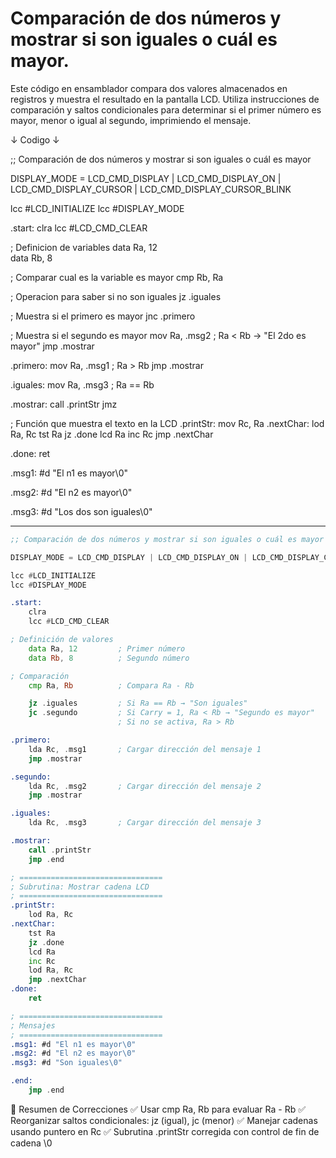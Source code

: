  # Comparación de dos números y mostrar si son iguales o cuál es mayor. #

Este código en ensamblador compara dos valores almacenados en registros y muestra el resultado en la pantalla LCD. 
Utiliza instrucciones de comparación y saltos condicionales para determinar si el primer número es mayor, menor o igual al segundo, imprimiendo el mensaje.

↓ Codigo ↓

;; Comparación de dos números y mostrar si son iguales o cuál es mayor

DISPLAY_MODE = LCD_CMD_DISPLAY |
LCD_CMD_DISPLAY_ON | 
LCD_CMD_DISPLAY_CURSOR | 
LCD_CMD_DISPLAY_CURSOR_BLINK

lcc #LCD_INITIALIZE
lcc #DISPLAY_MODE

.start:
  clra
  lcc #LCD_CMD_CLEAR

  ; Definicion de variables 
  data Ra, 12  
  data Rb, 8  

  ; Comparar cual es la variable es mayor
  cmp Rb, Ra      
  
  ; Operacion para saber si no son iguales
  jz .iguales  
  
  ; Muestra si el primero es mayor
  jnc .primero  

  ; Muestra si el segundo es mayor
  mov Ra, .msg2 ; Ra < Rb → "El 2do es mayor"
  jmp .mostrar

.primero:
  mov Ra, .msg1 ; Ra > Rb 
  jmp .mostrar

.iguales:
  mov Ra, .msg3 ; Ra == Rb

.mostrar:
  call .printStr
  jmz

; Función que muestra el texto en la LCD
.printStr:
  mov Rc, Ra
.nextChar:
  lod Ra, Rc
  tst Ra
  jz .done
  lcd Ra
  inc Rc
  jmp .nextChar

.done:
  ret

.msg1:
  #d "El n1 es mayor\0"

.msg2:
  #d "El n2 es mayor\0"

.msg3:
  #d "Los dos son iguales\0"

---
```asm
;; Comparación de dos números y mostrar si son iguales o cuál es mayor

DISPLAY_MODE = LCD_CMD_DISPLAY | LCD_CMD_DISPLAY_ON | LCD_CMD_DISPLAY_CURSOR | LCD_CMD_DISPLAY_CURSOR_BLINK

lcc #LCD_INITIALIZE
lcc #DISPLAY_MODE

.start:
    clra
    lcc #LCD_CMD_CLEAR

; Definición de valores
    data Ra, 12         ; Primer número
    data Rb, 8          ; Segundo número

; Comparación
    cmp Ra, Rb          ; Compara Ra - Rb

    jz .iguales         ; Si Ra == Rb → "Son iguales"
    jc .segundo         ; Si Carry = 1, Ra < Rb → "Segundo es mayor"
                        ; Si no se activa, Ra > Rb

.primero:
    lda Rc, .msg1       ; Cargar dirección del mensaje 1
    jmp .mostrar

.segundo:
    lda Rc, .msg2       ; Cargar dirección del mensaje 2
    jmp .mostrar

.iguales:
    lda Rc, .msg3       ; Cargar dirección del mensaje 3

.mostrar:
    call .printStr
    jmp .end

; ================================
; Subrutina: Mostrar cadena LCD
; ================================
.printStr:
    lod Ra, Rc
.nextChar:
    tst Ra
    jz .done
    lcd Ra
    inc Rc
    lod Ra, Rc
    jmp .nextChar
.done:
    ret

; ================================
; Mensajes
; ================================
.msg1: #d "El n1 es mayor\0"
.msg2: #d "El n2 es mayor\0"
.msg3: #d "Son iguales\0"

.end:
    jmp .end
```

🧠 Resumen de Correcciones
✅ Usar cmp Ra, Rb para evaluar Ra - Rb
✅ Reorganizar saltos condicionales: jz (igual), jc (menor)
✅ Manejar cadenas usando puntero en Rc
✅ Subrutina .printStr corregida con control de fin de cadena \0
